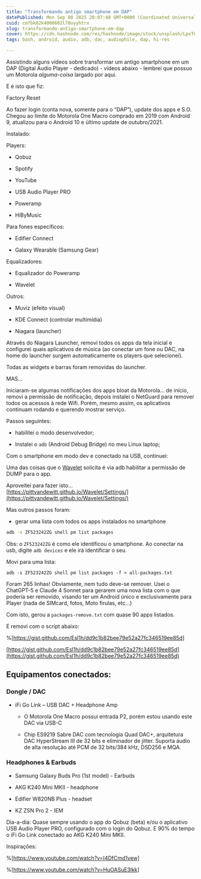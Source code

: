 ```yaml
---
title: "Transformando antigo smartphone em DAP"
datePublished: Mon Sep 08 2025 20:07:48 GMT+0000 (Coordinated Universal Time)
cuid: cmfbk02k4000602l70uyyhtrx
slug: transformando-antigo-smartphone-em-dap
cover: https://cdn.hashnode.com/res/hashnode/image/stock/unsplash/LpxT6SVVK1k/upload/72370578f2bee602b80d327a7efe9990.jpeg
tags: bash, android, audio, adb, dac, audiophile, dap, hi-res

---
```


Assistindo alguns vídeos sobre transformar um antigo smartphone em um DAP (Digital Audio Player - dedicado) - vídeos abaixo - lembrei que possuo um Motorola *alguma-coisa* largado por aqui.

E é isto que fiz:

Factory Reset

Ao fazer login (conta nova, somente para o “DAP”), update dos apps e S.O.  
Chegou ao limite do Motorola One Macro comprado em 2019 com Android 9, atualizou para o Android 10 e último update de outubro/2021.

Instalado:

Players:

* Qobuz
    
* Spotify
    
* YouTube
    
* USB Audio Player PRO
    
* Poweramp
    
* HiByMusic
    

Para fones específicos:

* Edifier Connect
    
* Galaxy Wearable (Samsung Gear)
    

Equalizadores:

* Equalizador do Poweramp
    
* Wavelet
    

Outros:

* Muviz (efeito visual)
    
* KDE Connect (controlar multimídia)
    
* Niagara (launcher)
    

Através do Niagara Launcher, removi todos os apps da tela inicial e configurei quais aplicativos de música (ao conectar um fone ou DAC, na home do launcher surgem automaticamente os players que selecionei).

Todas as widgets e barras foram removidas do launcher.

MAS…

Iniciaram-se algumas notificações dos apps bloat da Motorola… de início, removi a permissão de notificação, depois instalei o NetGuard para remover todos os acessos à rede Wifi. Porém, mesmo assim, os aplicativos continuam rodando e querendo mostrar serviço.

Passos seguintes:

* habilitei o modo desenvolvedor;
    
* Instalei o `adb` (Android Debug Bridge) no meu Linux laptop;
    

Com o smartphone em modo dev e conectado na USB, continuei:

Uma das coisas que o [Wavelet](https://github.com/Pittvandewitt/Wavelet) solicita é via adb habilitar a permissão de DUMP para o app.

Aproveitei para fazer isto… [https://pittvandewitt.github.io/Wavelet/Settings/](https://pittvandewitt.github.io/Wavelet/Settings/)

Mas outros passos foram:

* gerar uma lista com todos os apps instalados no smartphone
    

```bash
adb -s ZF523242ZG shell pm list packages
```

Obs: o `ZF523242ZG` é como ele identificou o smartphone. Ao conectar na usb, digite `adb devices` e ele irá identificar o seu.

Movi para uma lista:

`adb -s ZF523242ZG shell pm list packages -f > all-packages.txt`

Foram 265 linhas! Obviamente, nem tudo deve-se remover. Usei o ChatGPT-5 e Claude 4 Sonnet para gerarem uma nova lista com o que poderia ser removido, visando ter um Android único e exclusivamente para Player (nada de SIMcard, fotos, Moto firulas, etc…)

Com isto, gerou a `packages-remove.txt` com quase 90 apps listados.

E removi com o script abaixo:

%[https://gist.github.com/Esl1h/dd9c1b82bee79e52a27fc346519ee85d] 

[https://gist.github.com/Esl1h/dd9c1b82bee79e52a27fc346519ee85d](https://gist.github.com/Esl1h/dd9c1b82bee79e52a27fc346519ee85d)

## Equipamentos conectados:

### Dongle / DAC

* iFi Go Link – USB DAC + Headphone Amp
    
    * O Motorola One Macro possui entrada P2, porém estou usando este DAC via USB-C
        
    * Chip ES9219 Sabre DAC com tecnologia Quad DAC+, arquitetura DAC HyperStream III de 32 bits e eliminador de jitter. Suporta áudio de alta resolução até PCM de 32 bits/384 kHz, DSD256 e MQA.
        

### Headphones & Earbuds

* Samsung Galaxy Buds Pro (1st model) - Earbuds
    
* AKG K240 Mini MKII - headphone
    
* Edifier W820NB Plus - headset
    
* KZ ZSN Pro 2 - IEM
    

Dia-a-dia: Quase sempre usando o app do Qobuz (beta) e/ou o aplicativo USB Audio Player PRO, configurado com o login do Qobuz. E 90% do tempo o iFi Go Link conectado ao AKG K240 Mini MKII.

Inspirações:

%[https://www.youtube.com/watch?v=I4DfCmd1vew] 

%[https://www.youtube.com/watch?v=HuOASuE3lkk]